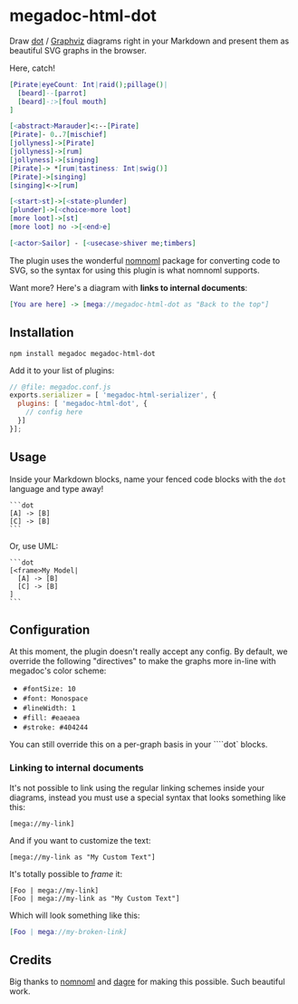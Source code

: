 # megadoc-html-dot

Draw [dot](http://www.graphviz.org/doc/info/lang.html) /
[Graphviz](https://en.wikipedia.org/wiki/Graphviz) diagrams right in your 
Markdown and present them as beautiful SVG graphs in the browser.

Here, catch!

```dot
[Pirate|eyeCount: Int|raid();pillage()|
  [beard]--[parrot]
  [beard]-:>[foul mouth]
]

[<abstract>Marauder]<:--[Pirate]
[Pirate]- 0..7[mischief]
[jollyness]->[Pirate]
[jollyness]->[rum]
[jollyness]->[singing]
[Pirate]-> *[rum|tastiness: Int|swig()]
[Pirate]->[singing]
[singing]<->[rum]

[<start>st]->[<state>plunder]
[plunder]->[<choice>more loot]
[more loot]->[st]
[more loot] no ->[<end>e]

[<actor>Sailor] - [<usecase>shiver me;timbers]
```

The plugin uses the wonderful [nomnoml](https://github.com/skanaar/nomnoml) 
package for converting code to SVG, so the syntax for using this plugin is
what nomnoml supports.

Want more? Here's a diagram with **links to internal documents**:

```dot
[You are here] -> [mega://megadoc-html-dot as "Back to the top"]
```

## Installation

```shell
npm install megadoc megadoc-html-dot
```

Add it to your list of plugins:

```javascript
// @file: megadoc.conf.js
exports.serializer = [ 'megadoc-html-serializer', {
  plugins: [ 'megadoc-html-dot', {
    // config here
  }]
}];
```

## Usage

Inside your Markdown blocks, name your fenced code blocks with the `dot` 
language and type away!

    ```dot
    [A] -> [B]
    [C] -> [B]
    ```

Or, use UML:

    ```dot
    [<frame>My Model|
      [A] -> [B]
      [C] -> [B]
    ]
    ```

## Configuration

At this moment, the plugin doesn't really accept any config. By default, we
override the following "directives" to make the graphs more in-line with 
megadoc's color scheme:

- `#fontSize: 10`
- `#font: Monospace`
- `#lineWidth: 1`
- `#fill: #eaeaea` 
- `#stroke: #404244`

You can still override this on a per-graph basis in your ````dot` blocks.

### Linking to internal documents

It's not possible to link using the regular linking schemes inside your 
diagrams, instead you must use a special syntax that looks something like
this:

    [mega://my-link]

And if you want to customize the text:

    [mega://my-link as "My Custom Text"]

It's totally possible to _frame_ it:

    [Foo | mega://my-link]
    [Foo | mega://my-link as "My Custom Text"]

Which will look something like this:

```dot
[Foo | mega://my-broken-link]
```

## Credits

Big thanks to [nomnoml](https://github.com/skanaar/nomnoml) and
[dagre](https://github.com/cpettitt/dagre) for making this possible. Such 
beautiful work.